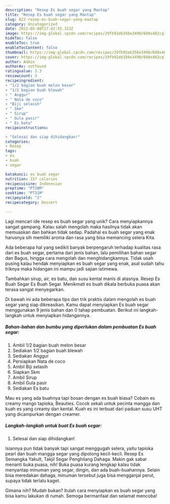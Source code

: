 ```yaml
---
description: "Resep Es buah segar yang Mantap"
title: "Resep Es buah segar yang Mantap"
slug: 822-resep-es-buah-segar-yang-mantap
category: Uncategorized
date: 2022-05-08T17:42:55.153Z
image: https://img-global.cpcdn.com/recipes/29fb92eb356e3490/680x482cq70/es-buah-segar-foto-resep-utama.jpg
hideToc: false
enableToc: true
enableTocContent: false
thumbnail: https://img-global.cpcdn.com/recipes/29fb92eb356e3490/680x482cq70/es-buah-segar-foto-resep-utama.jpg
cover: https://img-global.cpcdn.com/recipes/29fb92eb356e3490/680x482cq70/es-buah-segar-foto-resep-utama.jpg
author: Admin
authorAv: notfound
ratingvalue: 3.3
reviewcount: 3
recipeingredient:
- "1/2 bagian buah melon besar"
- "1/2 bagian buah blewah"
- " Anggur"
- " Nata de coco"
- "Biji selasih"
- " Skm"
- " Sirup"
- " Gula pasir"
- " Es batu"
recipeinstructions:

- "Selesai dan siap dihidangkan!"
categories:
- Resep
tags:
- es
- buah
- segar

katakunci: es buah segar 
nutrition: 157 calories
recipecuisine: Indonesian
preptime: "PT20M"
cooktime: "PT31M"
recipeyield: "2"
recipecategory: Dessert

---
```





Lagi mencari ide resep es buah segar yang unik? Cara menyiapkannya sangat gampang. Kalau salah mengolah maka hasilnya tidak akan memuaskan dan bahkan tidak sedap. Padahal es buah segar yang enak harusnya sih memiliki aroma dan rasa yang bisa memancing selera Kita.





Ada beberapa hal yang sedikit banyak berpengaruh terhadap kualitas rasa dari es buah segar, pertama dari jenis bahan, lalu pemilihan bahan segar dan Bagus, hingga cara mengolah dan menghidangkannya. Tidak usah pusing kalau hendak menyiapkan es buah segar yang enak,      asal sudah tahu triknya maka hidangan ini mampu jadi sajian istimewa.














Tambahkan sirup, air, es batu, dan susu kental manis di atasnya. Resep Es Buah Segar Es Buah Segar. Menikmati es buah dikala berbuka puasa akan terasa sangat menyegarkan.






Di bawah ini ada beberapa tips dan trik praktis dalam mengolah es buah segar yang siap dikreasikan. Kamu dapat menyiapkan Es buah segar menggunakan 9 jenis bahan dan 0 tahap pembuatan. Berikut ini langkah-langkah untuk menyiapkan hidangannya.

<!--inarticleads1-->

##### Bahan-bahan dan bumbu yang diperlukan dalam pembuatan Es buah segar:

1. Ambil 1/2 bagian buah melon besar
1. Sediakan 1/2 bagian buah blewah
1. Sediakan  Anggur
1. Persiapkan  Nata de coco
1. Ambil Biji selasih
1. Siapkan  Skm
1. Ambil  Sirup
1. Ambil  Gula pasir
1. Sediakan  Es batu


Mau es yang ada buahnya tapi bosan dengan es buah biasa? Cobain es creamy mango tapioka, Beauties. Cocok sekali untuk pecinta mangga dan kuah es yang creamy dan kental. Kuah es ini terbuat dari paduan susu UHT yang dicampurkan dengan creamer. 

<!--inarticleads2-->

##### Langkah-langkah untuk buat Es buah segar:


1. Selesai dan siap dihidangkan!

Isiannya pun tidak banyak tapi sangat menggugah selera, yaitu tapioka pearl dan buah mangga segar yang dipotong kecil-kecil. Resep Es Semangka Yakult, Takjil Segar Penghilang Dahaga. Makin gak sabar menanti buka puasa, nih! Buka puasa kurang lengkap kalau tidak menyantap minuman yang segar, dingin, dan ada buah-buahannya. Selain bisa meredakan dahaga, minuman tersebut juga bisa mengganjal perut, supaya tidak terlalu kaget. 

Gimana nih? Mudah bukan? Itulah cara menyiapkan es buah segar yang bisa kamu lakukan di rumah. Semoga bermanfaat dan selamat mencoba!
